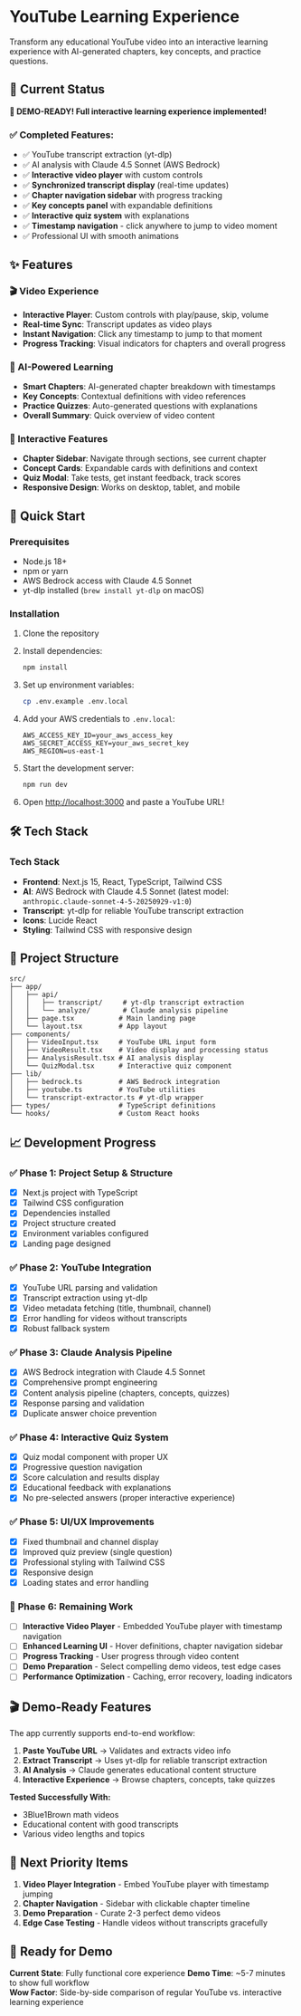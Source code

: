 # YouTube Learning Experience

Transform any educational YouTube video into an interactive learning experience with AI-generated chapters, key concepts, and practice questions.

## 🎯 Current Status

**🎉 DEMO-READY! Full interactive learning experience implemented!**

### ✅ Completed Features:
- ✅ YouTube transcript extraction (yt-dlp)
- ✅ AI analysis with Claude 4.5 Sonnet (AWS Bedrock)
- ✅ **Interactive video player** with custom controls
- ✅ **Synchronized transcript display** (real-time updates)
- ✅ **Chapter navigation sidebar** with progress tracking
- ✅ **Key concepts panel** with expandable definitions
- ✅ **Interactive quiz system** with explanations
- ✅ **Timestamp navigation** - click anywhere to jump to video moment
- ✅ Professional UI with smooth animations

## ✨ Features

### 🎬 Video Experience
- **Interactive Player**: Custom controls with play/pause, skip, volume
- **Real-time Sync**: Transcript updates as video plays
- **Instant Navigation**: Click any timestamp to jump to that moment
- **Progress Tracking**: Visual indicators for chapters and overall progress

### 🧠 AI-Powered Learning
- **Smart Chapters**: AI-generated chapter breakdown with timestamps
- **Key Concepts**: Contextual definitions with video references
- **Practice Quizzes**: Auto-generated questions with explanations
- **Overall Summary**: Quick overview of video content

### 🎯 Interactive Features
- **Chapter Sidebar**: Navigate through sections, see current chapter
- **Concept Cards**: Expandable cards with definitions and context
- **Quiz Modal**: Take tests, get instant feedback, track scores
- **Responsive Design**: Works on desktop, tablet, and mobile

## 🚀 Quick Start

### Prerequisites

- Node.js 18+ 
- npm or yarn
- AWS Bedrock access with Claude 4.5 Sonnet
- yt-dlp installed (`brew install yt-dlp` on macOS)

### Installation

1. Clone the repository
2. Install dependencies:
   ```bash
   npm install
   ```

3. Set up environment variables:
   ```bash
   cp .env.example .env.local
   ```
   
4. Add your AWS credentials to `.env.local`:
   ```
   AWS_ACCESS_KEY_ID=your_aws_access_key
   AWS_SECRET_ACCESS_KEY=your_aws_secret_key
   AWS_REGION=us-east-1
   ```

5. Start the development server:
   ```bash
   npm run dev
   ```

6. Open [http://localhost:3000](http://localhost:3000) and paste a YouTube URL!

## 🛠️ Tech Stack

### Tech Stack

- **Frontend**: Next.js 15, React, TypeScript, Tailwind CSS
- **AI**: AWS Bedrock with Claude 4.5 Sonnet (latest model: `anthropic.claude-sonnet-4-5-20250929-v1:0`)
- **Transcript**: yt-dlp for reliable YouTube transcript extraction
- **Icons**: Lucide React
- **Styling**: Tailwind CSS with responsive design
## 📁 Project Structure

```
src/
├── app/
│   ├── api/
│   │   ├── transcript/     # yt-dlp transcript extraction
│   │   └── analyze/        # Claude analysis pipeline
│   ├── page.tsx           # Main landing page
│   └── layout.tsx         # App layout
├── components/
│   ├── VideoInput.tsx     # YouTube URL input form
│   ├── VideoResult.tsx    # Video display and processing status
│   ├── AnalysisResult.tsx # AI analysis display
│   └── QuizModal.tsx      # Interactive quiz component
├── lib/
│   ├── bedrock.ts         # AWS Bedrock integration
│   ├── youtube.ts         # YouTube utilities
│   └── transcript-extractor.ts # yt-dlp wrapper
├── types/                 # TypeScript definitions
└── hooks/                 # Custom React hooks
```

## 📈 Development Progress

### ✅ **Phase 1: Project Setup & Structure** 
- [x] Next.js project with TypeScript
- [x] Tailwind CSS configuration  
- [x] Dependencies installed
- [x] Project structure created
- [x] Environment variables configured
- [x] Landing page designed

### ✅ **Phase 2: YouTube Integration**
- [x] YouTube URL parsing and validation
- [x] Transcript extraction using yt-dlp
- [x] Video metadata fetching (title, thumbnail, channel)
- [x] Error handling for videos without transcripts
- [x] Robust fallback system

### ✅ **Phase 3: Claude Analysis Pipeline**
- [x] AWS Bedrock integration with Claude 4.5 Sonnet
- [x] Comprehensive prompt engineering
- [x] Content analysis pipeline (chapters, concepts, quizzes)
- [x] Response parsing and validation
- [x] Duplicate answer choice prevention

### ✅ **Phase 4: Interactive Quiz System**
- [x] Quiz modal component with proper UX
- [x] Progressive question navigation
- [x] Score calculation and results display
- [x] Educational feedback with explanations
- [x] No pre-selected answers (proper interactive experience)

### ✅ **Phase 5: UI/UX Improvements**
- [x] Fixed thumbnail and channel display
- [x] Improved quiz preview (single question)
- [x] Professional styling with Tailwind CSS
- [x] Responsive design
- [x] Loading states and error handling

### 🔄 **Phase 6: Remaining Work**
- [ ] **Interactive Video Player** - Embedded YouTube player with timestamp navigation
- [ ] **Enhanced Learning UI** - Hover definitions, chapter navigation sidebar
- [ ] **Progress Tracking** - User progress through video content  
- [ ] **Demo Preparation** - Select compelling demo videos, test edge cases
- [ ] **Performance Optimization** - Caching, error recovery, loading indicators

## 🎬 Demo-Ready Features

The app currently supports end-to-end workflow:

1. **Paste YouTube URL** → Validates and extracts video info
2. **Extract Transcript** → Uses yt-dlp for reliable transcript extraction  
3. **AI Analysis** → Claude generates educational content structure
4. **Interactive Experience** → Browse chapters, concepts, take quizzes

**Tested Successfully With:**
- 3Blue1Brown math videos
- Educational content with good transcripts
- Various video lengths and topics

## 🎯 Next Priority Items

1. **Video Player Integration** - Embed YouTube player with timestamp jumping
2. **Chapter Navigation** - Sidebar with clickable chapter timeline
3. **Demo Preparation** - Curate 2-3 perfect demo videos
4. **Edge Case Testing** - Handle videos without transcripts gracefully

## 🚀 Ready for Demo

**Current State**: Fully functional core experience
**Demo Time**: ~5-7 minutes to show full workflow  
**Wow Factor**: Side-by-side comparison of regular YouTube vs. interactive learning experience
